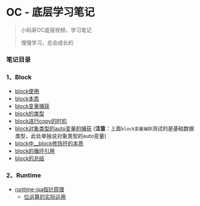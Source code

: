 # OC - 底层学习笔记

> 小码哥OC底层视频，学习笔记
> 
> 慢慢学习，总会成长的

### 笔记目录

### 1、Block
- [block使用](./block/block0/block0)
- [block本质](./block/block1/block1)
- [block变量捕获](./block/block2/block2)
- [block的类型](./block/block3/block3)
- [block进行copy的时机](./block/block4/block4)
- [block对象类型的auto变量的捕获](./block/block5/block5) (**注意**：上面`block变量捕获`测试的是基础数据类型，此处单独说对象类型的auto变量)
- [block中__block修饰符的本质](./block/block6/block6)
- [block的循环引用](./block/block7/block7)
- [block的总结](./block/block-总结/block-总结)

### 2、Runtime
- [runtime-isa指针原理](./runtime/runtime1/runtime1)
    - [位运算的实际运用](./runtime/runtime1/bitOperation/bitOperation)
